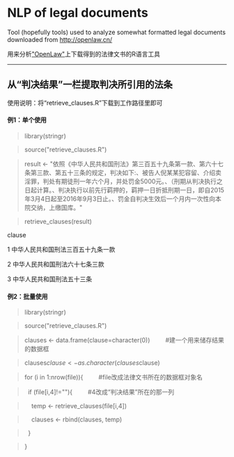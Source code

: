 # NLP of legal documents
Tool (hopefully tools) used to analyze somewhat formatted legal documents downloaded from http://openlaw.cn/

用来分析["OpenLaw"](http://openlaw.cn/)上下载得到的法律文书的R语言工具

-------------------------------------------------------------
## 从“判决结果”一栏提取判决所引用的法条

使用说明：将“retrieve_clauses.R”下载到工作路径里即可

#### 例1：单个使用

>library(stringr)

>source("retrieve_clauses.R")

>result <- "依照《中华人民共和国刑法》第三百五十九条第一款、第六十七条第三款、第五十三条的规定，判决如下:、被告人倪某某犯容留、介绍卖淫罪，判处有期徒刑一年六个月，并处罚金5000元。、（刑期从判决执行之日起计算。、判决执行以前先行羁押的，羁押一日折抵刑期一日，即自2015年3月4日起至2016年9月3日止。、罚金自判决生效后一个月内一次性向本院交纳，上缴国库。"

>retrieve_clauses(result)

clause 

1 中华人民共和国刑法三百五十九条一款

2     中华人民共和国刑法六十七条三款

3         中华人民共和国刑法五十三条

#### 例2：批量使用

>library(stringr)

>source("retrieve_clauses.R")

>clauses <- data.frame(clause=character(0))  &nbsp;&nbsp;&nbsp;&nbsp;&nbsp;&nbsp;&nbsp;&nbsp;#建一个用来储存结果的数据框

>clauses$clause <- as.character(clauses$clause)

>for (i in 1:nrow(file)){                      &nbsp;&nbsp;&nbsp;&nbsp;&nbsp;&nbsp;&nbsp;&nbsp;#file改成法律文书所在的数据框对象名

  >&nbsp;&nbsp;if (file[i,4]!=""){                         &nbsp;&nbsp;&nbsp;&nbsp;&nbsp;&nbsp;&nbsp;&nbsp;#4改成“判决结果”所在的那一列
  
   >&nbsp;&nbsp;&nbsp;&nbsp;temp <- retrieve_clauses(file[i,4])
    
   >&nbsp;&nbsp;&nbsp;&nbsp;clauses <- rbind(clauses, temp)
    
  >&nbsp;&nbsp;}
  
>}
